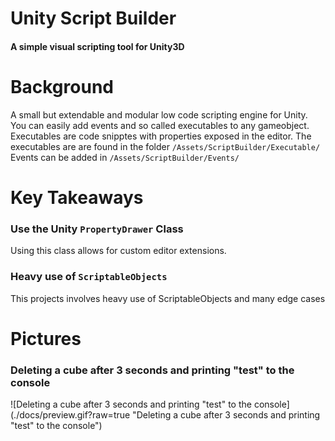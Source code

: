 # Unity Script Builder
#### A simple visual scripting tool for Unity3D

# Background

A small but extendable and modular low code scripting engine for Unity. 
You can easily add events and so called executables to any gameobject. Executables are code snipptes with properties exposed in the editor.
The executables are are found in the folder `/Assets/ScriptBuilder/Executable/`
Events can be added in `/Assets/ScriptBuilder/Events/`

# Key Takeaways
### Use the Unity `PropertyDrawer` Class
Using this class allows for custom editor extensions. 
### Heavy use of `ScriptableObjects` 
This projects involves heavy use of ScriptableObjects and many edge cases

# Pictures

### Deleting a cube after 3 seconds and printing "test" to the console

![Deleting a cube after 3 seconds and printing "test" to the console](./docs/preview.gif?raw=true "Deleting a cube after 3 seconds and printing "test" to the console")
